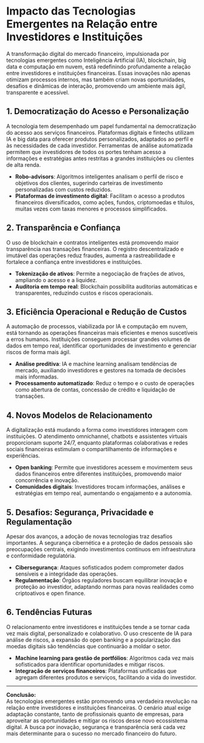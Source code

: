 # Impacto das Tecnologias Emergentes na Relação entre Investidores e Instituições

A transformação digital do mercado financeiro, impulsionada por tecnologias emergentes como Inteligência Artificial (IA), blockchain, big data e computação em nuvem, está redefinindo profundamente a relação entre investidores e instituições financeiras. Essas inovações não apenas otimizam processos internos, mas também criam novas oportunidades, desafios e dinâmicas de interação, promovendo um ambiente mais ágil, transparente e acessível.

## 1. Democratização do Acesso e Personalização

A tecnologia tem desempenhado um papel fundamental na democratização do acesso aos serviços financeiros. Plataformas digitais e fintechs utilizam IA e big data para oferecer produtos personalizados, adaptados ao perfil e às necessidades de cada investidor. Ferramentas de análise automatizada permitem que investidores de todos os portes tenham acesso a informações e estratégias antes restritas a grandes instituições ou clientes de alta renda.

- **Robo-advisors**: Algoritmos inteligentes analisam o perfil de risco e objetivos dos clientes, sugerindo carteiras de investimento personalizadas com custos reduzidos.
- **Plataformas de investimento digital**: Facilitam o acesso a produtos financeiros diversificados, como ações, fundos, criptomoedas e títulos, muitas vezes com taxas menores e processos simplificados.

## 2. Transparência e Confiança

O uso de blockchain e contratos inteligentes está promovendo maior transparência nas transações financeiras. O registro descentralizado e imutável das operações reduz fraudes, aumenta a rastreabilidade e fortalece a confiança entre investidores e instituições.

- **Tokenização de ativos**: Permite a negociação de frações de ativos, ampliando o acesso e a liquidez.
- **Auditoria em tempo real**: Blockchain possibilita auditorias automáticas e transparentes, reduzindo custos e riscos operacionais.

## 3. Eficiência Operacional e Redução de Custos

A automação de processos, viabilizada por IA e computação em nuvem, está tornando as operações financeiras mais eficientes e menos suscetíveis a erros humanos. Instituições conseguem processar grandes volumes de dados em tempo real, identificar oportunidades de investimento e gerenciar riscos de forma mais ágil.

- **Análise preditiva**: IA e machine learning analisam tendências de mercado, auxiliando investidores e gestores na tomada de decisões mais informadas.
- **Processamento automatizado**: Reduz o tempo e o custo de operações como abertura de contas, concessão de crédito e liquidação de transações.

## 4. Novos Modelos de Relacionamento

A digitalização está mudando a forma como investidores interagem com instituições. O atendimento omnichannel, chatbots e assistentes virtuais proporcionam suporte 24/7, enquanto plataformas colaborativas e redes sociais financeiras estimulam o compartilhamento de informações e experiências.

- **Open banking**: Permite que investidores acessem e movimentem seus dados financeiros entre diferentes instituições, promovendo maior concorrência e inovação.
- **Comunidades digitais**: Investidores trocam informações, análises e estratégias em tempo real, aumentando o engajamento e a autonomia.

## 5. Desafios: Segurança, Privacidade e Regulamentação

Apesar dos avanços, a adoção de novas tecnologias traz desafios importantes. A segurança cibernética e a proteção de dados pessoais são preocupações centrais, exigindo investimentos contínuos em infraestrutura e conformidade regulatória.

- **Cibersegurança**: Ataques sofisticados podem comprometer dados sensíveis e a integridade das operações.
- **Regulamentação**: Órgãos reguladores buscam equilibrar inovação e proteção ao investidor, adaptando normas para novas realidades como criptoativos e open finance.

## 6. Tendências Futuras

O relacionamento entre investidores e instituições tende a se tornar cada vez mais digital, personalizado e colaborativo. O uso crescente de IA para análise de riscos, a expansão do open banking e a popularização das moedas digitais são tendências que continuarão a moldar o setor.

- **Machine learning para gestão de portfólios**: Algoritmos cada vez mais sofisticados para identificar oportunidades e mitigar riscos.
- **Integração de serviços financeiros**: Plataformas unificadas que agregam diferentes produtos e serviços, facilitando a vida do investidor.

---

**Conclusão:**  
As tecnologias emergentes estão promovendo uma verdadeira revolução na relação entre investidores e instituições financeiras. O cenário atual exige adaptação constante, tanto de profissionais quanto de empresas, para aproveitar as oportunidades e mitigar os riscos desse novo ecossistema digital. A busca por inovação, segurança e transparência será cada vez mais determinante para o sucesso no mercado financeiro do futuro.